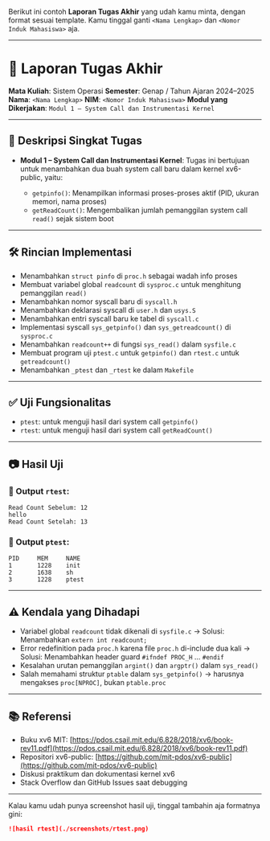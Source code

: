 Berikut ini contoh **Laporan Tugas Akhir** yang udah kamu minta, dengan format sesuai template. Kamu tinggal ganti `<Nama Lengkap>` dan `<Nomor Induk Mahasiswa>` aja.

---

# 📝 Laporan Tugas Akhir

**Mata Kuliah**: Sistem Operasi
**Semester**: Genap / Tahun Ajaran 2024–2025
**Nama**: `<Nama Lengkap>`
**NIM**: `<Nomor Induk Mahasiswa>`
**Modul yang Dikerjakan**:
`Modul 1 – System Call dan Instrumentasi Kernel`

---

## 📌 Deskripsi Singkat Tugas

* **Modul 1 – System Call dan Instrumentasi Kernel**:
  Tugas ini bertujuan untuk menambahkan dua buah system call baru dalam kernel xv6-public, yaitu:

  * `getpinfo()`: Menampilkan informasi proses-proses aktif (PID, ukuran memori, nama proses)
  * `getReadCount()`: Mengembalikan jumlah pemanggilan system call `read()` sejak sistem boot

---

## 🛠️ Rincian Implementasi

* Menambahkan `struct pinfo` di `proc.h` sebagai wadah info proses
* Membuat variabel global `readcount` di `sysproc.c` untuk menghitung pemanggilan `read()`
* Menambahkan nomor syscall baru di `syscall.h`
* Menambahkan deklarasi syscall di `user.h` dan `usys.S`
* Menambahkan entri syscall baru ke tabel di `syscall.c`
* Implementasi syscall `sys_getpinfo()` dan `sys_getreadcount()` di `sysproc.c`
* Menambahkan `readcount++` di fungsi `sys_read()` dalam `sysfile.c`
* Membuat program uji `ptest.c` untuk `getpinfo()` dan `rtest.c` untuk `getreadcount()`
* Menambahkan `_ptest` dan `_rtest` ke dalam `Makefile`

---

## ✅ Uji Fungsionalitas

* `ptest`: untuk menguji hasil dari system call `getpinfo()`
* `rtest`: untuk menguji hasil dari system call `getReadCount()`

---

## 📷 Hasil Uji

### 📍 Output `rtest`:

```
Read Count Sebelum: 12
hello
Read Count Setelah: 13
```

### 📍 Output `ptest`:

```
PID     MEM     NAME
1       1228    init
2       1638    sh
3       1228    ptest
```

---

## ⚠️ Kendala yang Dihadapi

* Variabel global `readcount` tidak dikenali di `sysfile.c` → Solusi: Menambahkan `extern int readcount;`
* Error redefinition pada `proc.h` karena file `proc.h` di-include dua kali → Solusi: Menambahkan header guard `#ifndef PROC_H` … `#endif`
* Kesalahan urutan pemanggilan `argint()` dan `argptr()` dalam `sys_read()`
* Salah memahami struktur `ptable` dalam `sys_getpinfo()` → harusnya mengakses `proc[NPROC]`, bukan `ptable.proc`

---

## 📚 Referensi

* Buku xv6 MIT: [https://pdos.csail.mit.edu/6.828/2018/xv6/book-rev11.pdf](https://pdos.csail.mit.edu/6.828/2018/xv6/book-rev11.pdf)
* Repositori xv6-public: [https://github.com/mit-pdos/xv6-public](https://github.com/mit-pdos/xv6-public)
* Diskusi praktikum dan dokumentasi kernel xv6
* Stack Overflow dan GitHub Issues saat debugging

---

Kalau kamu udah punya screenshot hasil uji, tinggal tambahin aja formatnya gini:

```markdown
![hasil rtest](./screenshots/rtest.png)
```
